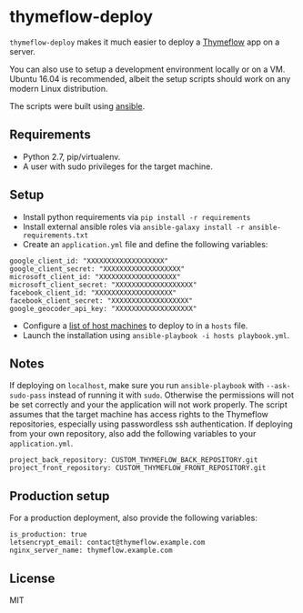 # thymeflow-deploy

`thymeflow-deploy` makes it much easier to deploy a [Thymeflow](https://thymeflow.com) app on a server.

You can also use to setup a development environment locally or on a VM. Ubuntu 16.04 is recommended, albeit the setup scripts should work on any modern Linux distribution. 

The scripts were built using [ansible](https://www.ansible.com/).

## Requirements

 - Python 2.7, pip/virtualenv.
 - A user with sudo privileges for the target machine.

## Setup

 - Install python requirements via `pip install -r requirements`
 - Install external ansible roles via `ansible-galaxy install -r ansible-requirements.txt`
 - Create an `application.yml` file and define the following variables:

```
google_client_id: "XXXXXXXXXXXXXXXXXXX"
google_client_secret: "XXXXXXXXXXXXXXXXXXX"
microsoft_client_id: "XXXXXXXXXXXXXXXXXXX"
microsoft_client_secret: "XXXXXXXXXXXXXXXXXXX"
facebook_client_id: "XXXXXXXXXXXXXXXXXXX"
facebook_client_secret: "XXXXXXXXXXXXXXXXXXX"
google_geocoder_api_key: "XXXXXXXXXXXXXXXXXXX"
```
 - Configure a [list of host machines](http://docs.ansible.com/ansible/intro_inventory.html) to deploy to in a `hosts` file.
 - Launch the installation using `ansible-playbook -i hosts playbook.yml`.

## Notes

If deploying on `localhost`, make sure you run `ansible-playbook` with `--ask-sudo-pass` instead of running it with `sudo`. Otherwise the permissions will not be set correctly and your the application will not work properly.
The script assumes that the target machine has access rights to the Thymeflow repositories, especially using passwordless ssh authentication.
If deploying from your own repository, also add the following variables to your `application.yml`.
```
project_back_repository: CUSTOM_THYMEFLOW_BACK_REPOSITORY.git
project_front_repository: CUSTOM_THYMEFLOW_FRONT_REPOSITORY.git
```

## Production setup

For a production deployment, also provide the following variables:

```
is_production: true
letsencrypt_email: contact@thymeflow.example.com
nginx_server_name: thymeflow.example.com
```

## License

MIT
